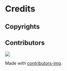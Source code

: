 # Credits

## Copyrights



## Contributors

<a href="https://github.com/Internet-Society-Belgium/trest/graphs/contributors">
  <img src="https://contrib.rocks/image?repo=Internet-Society-Belgium/trest" />
</a>

Made with [contributors-img](https://contrib.rocks).

